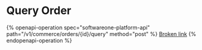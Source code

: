 # Query Order

{% openapi-operation spec="softwareone-platform-api" path="/v1/commerce/orders/{id}/query" method="post" %}
[Broken link](broken-reference)
{% endopenapi-operation %}

